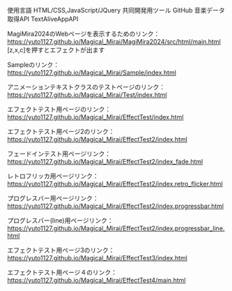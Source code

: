 使用言語
HTML/CSS,JavaScript/JQuery
共同開発用ツール
GitHub
音楽データ取得API
TextAliveAppAPI

MagiMira2024のWebページを表示するためのリンク：
https://yuto1127.github.io/Magical_Mirai/MagiMira2024/src/html/main.html
[z,x,c]を押すとエフェクトが出ます

Sampleのリンク：
https://yuto1127.github.io/Magical_Mirai/Sample/index.html

アニメーションテキストクラスのテストページのリンク：
https://yuto1127.github.io/Magical_Mirai/Test/index.html

エフェクトテスト用ページのリンク：
https://yuto1127.github.io/Magical_Mirai/EffectTest/index.html

エフェクトテスト用ページ2のリンク：
https://yuto1127.github.io/Magical_Mirai/EffectTest2/index.html

フェードインテスト用ページリンク：
https://yuto1127.github.io/Magical_Mirai/EffectTest2/index_fade.html

レトロフリッカ用ページリンク：
https://yuto1127.github.io/Magical_Mirai/EffectTest2/index.retro_flicker.html

プログレスバー用ページリンク：
https://yuto1127.github.io/Magical_Mirai/EffectTest2/index.progressbar.html

プログレスバー(line)用ページリンク：
https://yuto1127.github.io/Magical_Mirai/EffectTest2/index.progressbar_line.html

エフェクトテスト用ページ3のリンク：
https://yuto1127.github.io/Magical_Mirai/EffectTest3/index.html

エフェクトテスト用ページ４のリンク：
https://yuto1127.github.io/Magical_Mirai/EffectTest4/main.html
